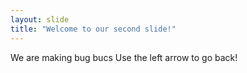 ```yaml
---
layout: slide
title: "Welcome to our second slide!"
---
```

We are making bug bucs
Use the left arrow to go back!
